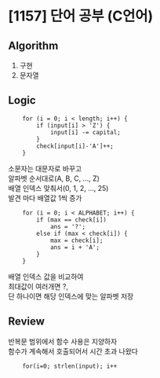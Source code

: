 # [1157] 단어 공부 (C언어)

## Algorithm
1. 구현  
2. 문자열

## Logic
```
    for (i = 0; i < length; i++) {
        if (input[i] > 'Z') {
            input[i] -= capital;
        }
        check[input[i]-'A']++;
    }
```
소문자는 대문자로 바꾸고  
알파벳 순서대로(A, B, C, ..., Z)  
배열 인덱스 맞춰서(0, 1, 2, ..., 25)  
발견 마다 배열값 1씩 증가  

```
    for (i = 0; i < ALPHABET; i++) {
        if (max == check[i])
            ans = '?';
        else if (max < check[i]) {
            max = check[i];
            ans = i + 'A';
        }
    }
```
배열 인덱스 값을 비교하여  
최대값이 여러개면 ?,  
단 하나이면 해당 인덱스에 맞는 알파벳 저장

## Review
반복문 범위에서 함수 사용은 지양하자  
함수가 계속해서 호출되어서 시간 초과 나왔다
```
    for(i=0; strlen(input); i++
```
